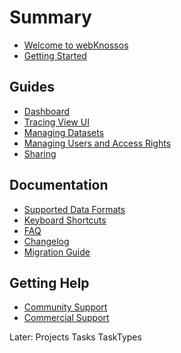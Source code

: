 # Summary

* [Welcome to webKnossos](./hello.md)
* [Getting Started](./getting_started.md)

## Guides
* [Dashboard](./dashboard.md)
* [Tracing View UI](./tracing_ui.md)
* [Managing Datasets](./datasets.md)
* [Managing Users and Access Rights](./users.md)
* [Sharing](./sharing.md)

## Documentation
* [Supported Data Formats](./data_formats.md)
* [Keyboard Shortcuts](./keyboard_shortcuts.md)
* [FAQ](./faq.md)
* [Changelog](../CHANGELOG.md)
* [Migration Guide](../MIGRATIONS.md)

## Getting Help
* [Community Support](https://support.webknossos.org)
* [Commercial Support](https://scalableminds.com)

Later:
Projects
Tasks
TaskTypes
